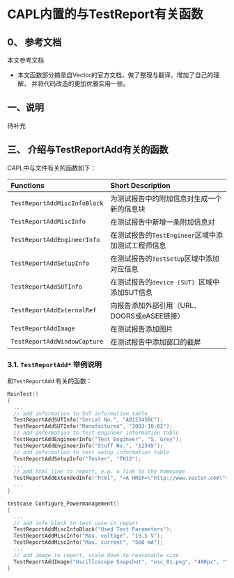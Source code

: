 # CAPL内置的与TestReport有关函数



## 0、 参考文档

本文参考文档
- 本文函数部分摘录自Vector的官方文档，做了整理与翻译，增加了自己的理解， 并将代码改造的更加优雅实用一些。



## 一、说明

待补充



## 三、 介绍与TestReportAdd有关的函数

CAPL中与文件有关的函数如下：

| Functions              | Short Description                        |
| :--------------------- | :--------------------------------------- |
| `TestReportAddMiscInfoBlock` | 为测试报告中的附加信息对生成一个新的信息块 |
| `TestReportAddMiscInfo` | 在测试报告中新增一条附加信息对 |
| `TestReportAddEngineerInfo` | 在测试报告的`TestEngineer`区域中添加测试工程师信息 |
| `TestReportAddSetupInfo` | 在测试报告的`TestSetUp`区域中添加对应信息 |
| `TestReportAddSUTInfo` | 在测试报告的`device (SUT) `区域中添加SUT信息 |
| `TestReportAddExternalRef` | 向报告添加外部引用（URL、DOORS或eASEE链接） |
| `TestReportAddImage` | 在测试报告添加图片 |
| `TestReportAddWindowCapture` | 在测试报告中添加窗口的截屏 |



###  3.1.  `TestReportAdd*` 举例说明

和`TestReportAdd` 有关的函数：

```c
MainTest()
{
  ...
  // add information to SUT information table
  TestReportAddSUTInfo("Serial No.", "A012345BC");
  TestReportAddSUTInfo("Manufactured", "2003-10-02");
  // add information to test engineer information table
  TestReportAddEngineerInfo("Test Engineer", "S. Grey");
  TestReportAddEngineerInfo("Stuff No.", "12345");
  // add information to test setup information table
  TestReportAddSetupInfo("Tester", "TH12");
  ...
  // add html line to report, e.g. a link to the homepage
  TestReportAddExtendedInfo("html", "<A HREF=\"http://www.vector.com\">Homepage</A>");
  ...
}

testcase Configure_Powermanagement()
{
  ...
  // add info block to test case in report
  TestReportAddMiscInfoBlock("Used Test Parameters");
  TestReportAddMiscInfo("Max. voltage", "19.5 V");
  TestReportAddMiscInfo("Max. current", "560 mA");
  ...
  // add image to report, scale down to reasonable size
  TestReportAddImage("Oscilloscope Snapshot", "osc_01.png", "400px", "");
}
```

